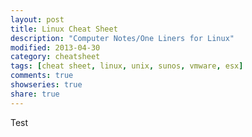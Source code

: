 ```yaml
---
layout: post
title: Linux Cheat Sheet
description: "Computer Notes/One Liners for Linux"
modified: 2013-04-30
category: cheatsheet
tags: [cheat sheet, linux, unix, sunos, vmware, esx]
comments: true
showseries: true
share: true
---
```


Test

